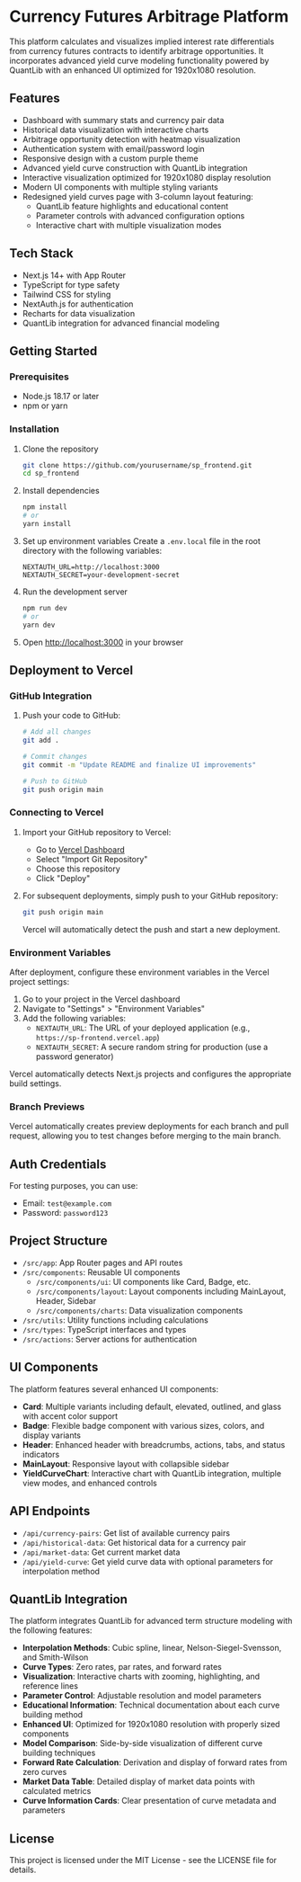 # Currency Futures Arbitrage Platform

This platform calculates and visualizes implied interest rate differentials from currency futures contracts to identify arbitrage opportunities. It incorporates advanced yield curve modeling functionality powered by QuantLib with an enhanced UI optimized for 1920x1080 resolution.

## Features

- Dashboard with summary stats and currency pair data
- Historical data visualization with interactive charts
- Arbitrage opportunity detection with heatmap visualization
- Authentication system with email/password login
- Responsive design with a custom purple theme
- Advanced yield curve construction with QuantLib integration
- Interactive visualization optimized for 1920x1080 display resolution
- Modern UI components with multiple styling variants
- Redesigned yield curves page with 3-column layout featuring:
  - QuantLib feature highlights and educational content
  - Parameter controls with advanced configuration options
  - Interactive chart with multiple visualization modes

## Tech Stack

- Next.js 14+ with App Router
- TypeScript for type safety
- Tailwind CSS for styling
- NextAuth.js for authentication
- Recharts for data visualization
- QuantLib integration for advanced financial modeling

## Getting Started

### Prerequisites

- Node.js 18.17 or later
- npm or yarn

### Installation

1. Clone the repository
   ```bash
   git clone https://github.com/yourusername/sp_frontend.git
   cd sp_frontend
   ```

2. Install dependencies
   ```bash
   npm install
   # or
   yarn install
   ```

3. Set up environment variables
   Create a `.env.local` file in the root directory with the following variables:
   ```
   NEXTAUTH_URL=http://localhost:3000
   NEXTAUTH_SECRET=your-development-secret
   ```

4. Run the development server
   ```bash
   npm run dev
   # or
   yarn dev
   ```

5. Open [http://localhost:3000](http://localhost:3000) in your browser

## Deployment to Vercel

### GitHub Integration

1. Push your code to GitHub:
   ```bash
   # Add all changes
   git add .
   
   # Commit changes
   git commit -m "Update README and finalize UI improvements"
   
   # Push to GitHub
   git push origin main
   ```

### Connecting to Vercel

1. Import your GitHub repository to Vercel:
   - Go to [Vercel Dashboard](https://vercel.com/new)
   - Select "Import Git Repository"
   - Choose this repository
   - Click "Deploy"

2. For subsequent deployments, simply push to your GitHub repository:
   ```bash
   git push origin main
   ```
   Vercel will automatically detect the push and start a new deployment.

### Environment Variables

After deployment, configure these environment variables in the Vercel project settings:

1. Go to your project in the Vercel dashboard
2. Navigate to "Settings" > "Environment Variables"
3. Add the following variables:
   - `NEXTAUTH_URL`: The URL of your deployed application (e.g., `https://sp-frontend.vercel.app`)
   - `NEXTAUTH_SECRET`: A secure random string for production (use a password generator)

Vercel automatically detects Next.js projects and configures the appropriate build settings.

### Branch Previews

Vercel automatically creates preview deployments for each branch and pull request, allowing you to test changes before merging to the main branch.

## Auth Credentials

For testing purposes, you can use:
- Email: `test@example.com`
- Password: `password123`

## Project Structure

- `/src/app`: App Router pages and API routes
- `/src/components`: Reusable UI components
  - `/src/components/ui`: UI components like Card, Badge, etc.
  - `/src/components/layout`: Layout components including MainLayout, Header, Sidebar
  - `/src/components/charts`: Data visualization components
- `/src/utils`: Utility functions including calculations
- `/src/types`: TypeScript interfaces and types
- `/src/actions`: Server actions for authentication

## UI Components

The platform features several enhanced UI components:

- **Card**: Multiple variants including default, elevated, outlined, and glass with accent color support
- **Badge**: Flexible badge component with various sizes, colors, and display variants
- **Header**: Enhanced header with breadcrumbs, actions, tabs, and status indicators
- **MainLayout**: Responsive layout with collapsible sidebar
- **YieldCurveChart**: Interactive chart with QuantLib integration, multiple view modes, and enhanced controls

## API Endpoints

- `/api/currency-pairs`: Get list of available currency pairs
- `/api/historical-data`: Get historical data for a currency pair
- `/api/market-data`: Get current market data
- `/api/yield-curve`: Get yield curve data with optional parameters for interpolation method

## QuantLib Integration

The platform integrates QuantLib for advanced term structure modeling with the following features:

- **Interpolation Methods**: Cubic spline, linear, Nelson-Siegel-Svensson, and Smith-Wilson
- **Curve Types**: Zero rates, par rates, and forward rates
- **Visualization**: Interactive charts with zooming, highlighting, and reference lines
- **Parameter Control**: Adjustable resolution and model parameters
- **Educational Information**: Technical documentation about each curve building method
- **Enhanced UI**: Optimized for 1920x1080 resolution with properly sized components
- **Model Comparison**: Side-by-side visualization of different curve building techniques
- **Forward Rate Calculation**: Derivation and display of forward rates from zero curves
- **Market Data Table**: Detailed display of market data points with calculated metrics
- **Curve Information Cards**: Clear presentation of curve metadata and parameters

## License

This project is licensed under the MIT License - see the LICENSE file for details.
